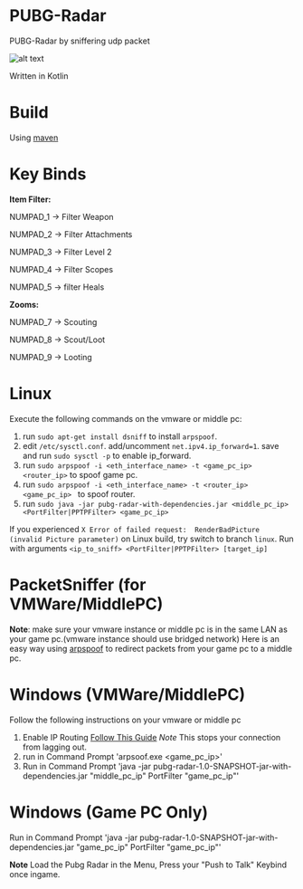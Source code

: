 # PUBG-Radar
PUBG-Radar by sniffering udp packet

![alt text](https://i.imgur.com/EVPviAK.gif)

Written in Kotlin

# Build
Using [maven](https://maven.apache.org/)

# Key Binds

**Item Filter:**

NUMPAD_1 -> Filter Weapon

NUMPAD_2 -> Filter Attachments

NUMPAD_3 -> Filter Level 2

NUMPAD_4 -> Filter Scopes

NUMPAD_5 -> filter Heals

**Zooms:**

NUMPAD_7 -> Scouting

NUMPAD_8 -> Scout/Loot

NUMPAD_9 -> Looting

# Linux
Execute the following commands on the vmware or middle pc:
1. run `sudo apt-get install dsniff` to install `arpspoof`.
2. edit `/etc/sysctl.conf`. add/uncomment `net.ipv4.ip_forward=1`. save and run `sudo sysctl -p` to enable ip_forward.
3. run `sudo arpspoof -i <eth_interface_name> -t <game_pc_ip> <router_ip>` to spoof game pc.
4. run `sudo arpspoof -i <eth_interface_name> -t <router_ip> <game_pc_ip> ` to spoof router.
5. run `sudo java -jar pubg-radar-with-dependencies.jar <middle_pc_ip> <PortFilter|PPTPFilter> <game_pc_ip>`

If you experienced `X Error of failed request:  RenderBadPicture (invalid Picture parameter)` on Linux build, try switch to branch `linux`. Run with arguments `<ip_to_sniff> <PortFilter|PPTPFilter> [target_ip]`

# PacketSniffer (for VMWare/MiddlePC)
**Note**: make sure your vmware instance or middle pc is in the same LAN as your game pc.(vmware instance should use bridged network)
Here is an easy way using [arpspoof](https://github.com/alandau/arpspoof/releases/tag/v0.1) to redirect packets from your game pc to a middle pc.

# Windows (VMWare/MiddlePC)
Follow the following instructions on your vmware or middle pc
1. Enable IP Routing [Follow This Guide](http://keepthetech.com/2016/01/enable-ip-routing-on-windows10.html) *Note* This stops your connection from lagging out.
1. run in Command Prompt 'arpsoof.exe <game_pc_ip>'
2. Run in Command Prompt 'java -jar pubg-radar-1.0-SNAPSHOT-jar-with-dependencies.jar "middle_pc_ip" PortFilter "game_pc_ip"'

# Windows (Game PC Only)
Run in Command Prompt 'java -jar pubg-radar-1.0-SNAPSHOT-jar-with-dependencies.jar "game_pc_ip" PortFilter "game_pc_ip"' 

**Note** Load the Pubg Radar in the Menu, Press your "Push to Talk" Keybind once ingame. 

